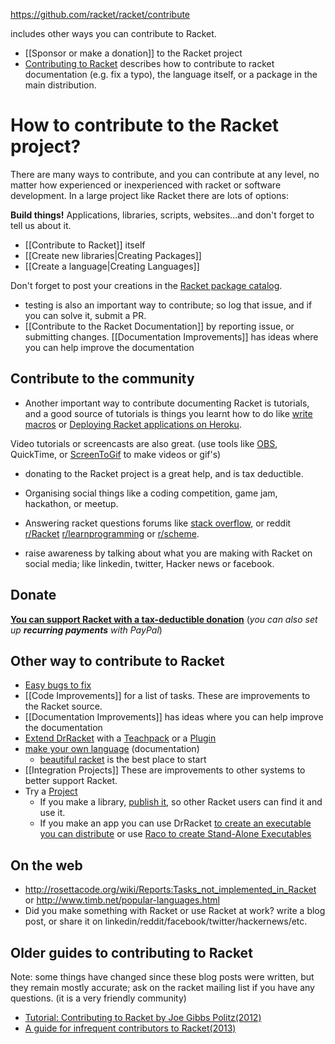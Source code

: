 https://github.com/racket/racket/contribute

includes other ways you can contribute to Racket.
  * [[Sponsor or make a donation]] to the Racket project
  * [Contributing to Racket](https://blog.racket-lang.org/2017/09/tutorial-contributing-to-racket.html) describes how to contribute to racket documentation (e.g. fix a typo), the language itself, or a package in the main distribution.


# How to contribute to the Racket project?

There are many ways to contribute, and you can contribute at any level, no matter how experienced or inexperienced with racket or software development. In a large project like Racket there are lots of options:

**Build things!** Applications, libraries, scripts, websites...and don't forget to tell us about it.

* [[Contribute to Racket]] itself
* [[Create new libraries|Creating Packages]]
* [[Create a language|Creating Languages]]

Don't forget to post your creations in the [Racket package catalog](https://pkgs.racket-lang.org/). 

* testing is also an important way to contribute; so log that issue, and if you can solve it, submit a PR.
* [[Contribute to the Racket Documentation]] by reporting issue, or submitting changes. [[Documentation Improvements]] has ideas where you can help improve the documentation

## Contribute to the community 
* Another important way to contribute documenting Racket is tutorials, and a good source of tutorials is things you learnt how to do like [write macros](https://www.greghendershott.com/fear-of-macros/) or [Deploying Racket applications on Heroku](https://lexi-lambda.github.io/blog/2015/08/22/deploying-racket-applications-on-heroku/). 

Video tutorials or screencasts are also great. (use tools like [OBS](https://obsproject.com/), QuickTime, or [ScreenToGif](https://github.com/NickeManarin/ScreenToGif) to make videos or gif's)

* donating to the Racket project is a great help, and is tax deductible. 
* Organising social things like a coding competition, game jam, hackathon, or meetup.

* Answering racket questions forums like [stack overflow](https://stackoverflow.com/questions/tagged/racket), or reddit [r/Racket](https://www.reddit.com/r/Racket/) [r/learnprogramming](https://www.reddit.com/r/learnprogramming) or [r/scheme](https://www.reddit.com/r/Racket/r/scheme).
* raise awareness by talking about what you are making with Racket on social media; like linkedin, twitter, Hacker news  or facebook.

## Donate
**[You can support Racket with a tax-deductible donation](https://racket-lang.org/sfc.html)** (_you can also set up **recurring payments** with PayPal_)



## Other way to contribute to Racket

* [Easy bugs to fix](https://github.com/racket/racket/wiki/Easy-bugs-to-fix)
* [[Code Improvements]] for a list of tasks. These are improvements to the Racket source.
* [[Documentation Improvements]] has ideas where you can help improve the documentation
* [Extend DrRacket](https://docs.racket-lang.org/drracket/extending-drracket.html) with a [Teachpack](https://docs.racket-lang.org/drracket/extending-drracket.html#%28part._teachpacks%29) or a [Plugin](https://docs.racket-lang.org/tools/index.html)
* [make your own language](https://docs.racket-lang.org/guide/languages.html) (documentation)
  * [beau­ti­ful racket](https://beautifulracket.com) is the best place to start
* [[Integration Projects]] These are improvements to other systems to better support Racket.
* Try a [Project](https://github.com/racket/racket/wiki/Project-Ideas)
  * If you make a library, [publish it](http://docs.racket-lang.org/pkg/getting-started.html), so other Racket users can find it and use it.
  * If you make an app you can use DrRacket [to create an executable you can distribute](https://docs.racket-lang.org/drracket/create-exe.html) or use [Raco to create Stand-Alone Executables](https://docs.racket-lang.org/raco/exe-dist.html)

## On the web

* <http://rosettacode.org/wiki/Reports:Tasks_not_implemented_in_Racket> or http://www.timb.net/popular-languages.html 
* Did you make something with Racket or use Racket at work? write a blog post, or share it on linkedin/reddit/facebook/twitter/hackernews/etc.

## Older guides to contributing to Racket
Note: some things have changed since these blog posts were written, but they remain mostly accurate; ask on the racket mailing list if you have any questions. (it is a very friendly community)

* [Tutorial: Contributing to Racket by Joe Gibbs Politz(2012)](http://blog.racket-lang.org/2012/11/tutorial-contributing-to-racket.html)
* [A guide for infrequent contributors to Racket(2013)](http://www.greghendershott.com/2013/04/a-guide-for-infrequent-contributors-to-racket.html)